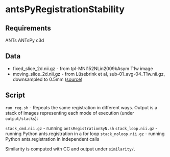 # antsPyRegistrationStability


## Requirements

ANTs
ANTsPy
c3d

## Data

* fixed_slice_2d.nii.gz - from tpl-MNI152NLin2009bAsym T1w image
* moving_slice_2d.nii.gz - from Lüsebrink et al, sub-01_avg-04_T1w.nii.gz, downsampled to
  0.5mm ([source](https://www.nature.com/articles/sdata201732))


## Script

`run_reg.sh` - Repeats the same registration in different ways. Output is a stack of images
representing each mode of execution (under `output/stacks`):

`stack_cmd.nii.gz` - running `antsRegistrationSyN.sh`
`stack_loop.nii.gz` - running Python ants.registration in a for loop
`stack_noloop.nii.gz` - running Python ants.registration in independent calls

Similarity is computed with CC and output under `similarity/`.
